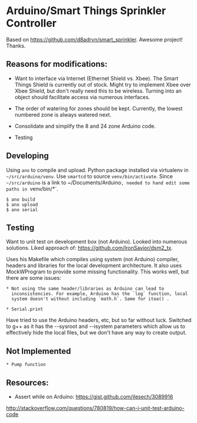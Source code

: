 # Arduino/Smart Things Sprinkler Controller

Based on https://github.com/d8adrvn/smart_sprinkler. Awesome project! Thanks.

## Reasons for modifications:

* Want to interface via Internet (Ethernet Shield vs. Xbee). The Smart Things
  Shield is currently out of stock. Might try to implement Xbee over Xbee
  Shield, but don't really need this to be wireless. Turning into an
  object should facilitate access via numerous interfaces.

* The order of watering for zones should be kept. Currently, the lowest
  numbered zone is always watered next.

* Consolidate and simplify the 8 and 24 zone Arduino code.

* Testing

## Developing

Using `ano` to compile and upload. Python package installed via virtualenv
in `~/src/arduino/venv`. Use `smartcd` to source `venv/bin/activate`. Since
`~/src/arduino` is a link to ~/Documents/Arduino`, needed to hand edit some
paths in `venv/bin/*`.

    $ ano build
    $ ano upload
    $ ano serial

## Testing

Want to unit test on development box (not Arduino). Looked into numerous
solutions. Liked approach of: https://github.com/IronSavior/dsm2_tx.

Uses his Makefile which compiles using system (not Arduino) compiler, headers
and libraries for the local development architecture. It also uses MockWProgram
to provide some missing functionality. This works well, but there are some issues:

    * Not using the same header/libraries as Arduino can lead to
      inconsistencies. For example, Arduino has the `log` function, local
      system doesn't without including `math.h`. Same for itoa() .

    * Serial.print

Have tried to use the Arduino headers, etc, but so far without luck. Switched
to g++ as it has the --sysroot and --isystem parameters which allow us to
effectively hide the local files, but we don't have any way to create output.


## Not Implemented

    * Pump function


## Resources:

* Assert while on Arduino:
    https://gist.github.com/jlesech/3089916

http://stackoverflow.com/questions/780819/how-can-i-unit-test-arduino-code
